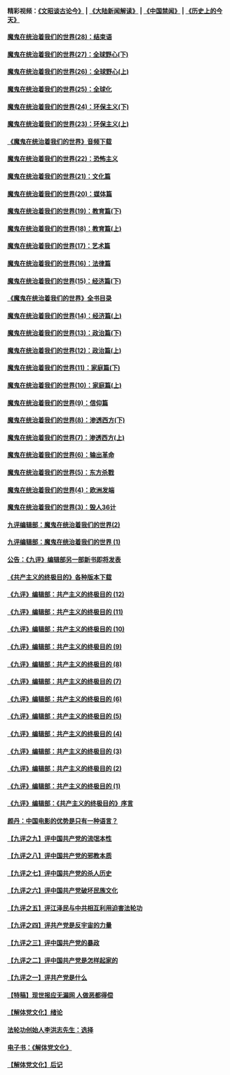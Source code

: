 #### 精彩视频：[《文昭谈古论今》](https://github.com/gfw-breaker/wenzhao/blob/master/README.md?t=01082131) | [《大陆新闻解读》](https://github.com/gfw-breaker/ntdtv-comedy/blob/master/README.md?t=01082131) | [《中国禁闻》](https://github.com/gfw-breaker/ntdtv-news/blob/master/README.md?t=01082131) | [《历史上的今天》](https://github.com/gfw-breaker/today-in-history/blob/master/README.md?t=01082131) 

#### [魔鬼在统治着我们的世界(28)：结束语](../pages/nsc422/n10936246.md?t=01082131) 

#### [魔鬼在统治着我们的世界(27)：全球野心(下)](../pages/nsc422/n10928319.md?t=01082131) 

#### [魔鬼在统治着我们的世界(26)：全球野心(上)](../pages/nsc422/n10900318.md?t=01082131) 

#### [魔鬼在统治着我们的世界(25)：全球化](../pages/nsc422/n10788205.md?t=01082131) 

#### [魔鬼在统治着我们的世界(24)：环保主义(下)](../pages/nsc422/n10695307.md?t=01082131) 

#### [魔鬼在统治着我们的世界(23)：环保主义(上)](../pages/nsc422/n10688613.md?t=01082131) 

#### [《魔鬼在统治着我们的世界》音频下载](../pages/nsc422/n10635553.md?t=01082131) 

#### [魔鬼在统治着我们的世界(22)：恐怖主义](../pages/nsc422/n10614727.md?t=01082131) 

#### [魔鬼在统治着我们的世界(21)：文化篇](../pages/nsc422/n10597706.md?t=01082131) 

#### [魔鬼在统治着我们的世界(20)：媒体篇](../pages/nsc422/n10586579.md?t=01082131) 

#### [魔鬼在统治着我们的世界(19)：教育篇(下)](../pages/nsc422/n10564808.md?t=01082131) 

#### [魔鬼在统治着我们的世界(18)：教育篇(上)](../pages/nsc422/n10526970.md?t=01082131) 

#### [魔鬼在统治着我们的世界(17)：艺术篇](../pages/nsc422/n10499093.md?t=01082131) 

#### [魔鬼在统治着我们的世界(16)：法律篇](../pages/nsc422/n10485969.md?t=01082131) 

#### [魔鬼在统治着我们的世界(15)：经济篇(下)](../pages/nsc422/n10469975.md?t=01082131) 

#### [《魔鬼在统治着我们的世界》全书目录](../pages/nsc422/n10464261.md?t=01082131) 

#### [魔鬼在统治着我们的世界(14)：经济篇(上)](../pages/nsc422/n10457370.md?t=01082131) 

#### [魔鬼在统治着我们的世界(13)：政治篇(下)](../pages/nsc422/n10448270.md?t=01082131) 

#### [魔鬼在统治着我们的世界(12)：政治篇(上)](../pages/nsc422/n10444576.md?t=01082131) 

#### [魔鬼在统治着我们的世界(11)：家庭篇(下)](../pages/nsc422/n10440961.md?t=01082131) 

#### [魔鬼在统治着我们的世界(10)：家庭篇(上)](../pages/nsc422/n10435448.md?t=01082131) 

#### [魔鬼在统治着我们的世界(9)：信仰篇](../pages/nsc422/n10432159.md?t=01082131) 

#### [魔鬼在统治着我们的世界(8)：渗透西方(下)](../pages/nsc422/n10429603.md?t=01082131) 

#### [魔鬼在统治着我们的世界(7)：渗透西方(上)](../pages/nsc422/n10426013.md?t=01082131) 

#### [魔鬼在统治着我们的世界(6)：输出革命](../pages/nsc422/n10421536.md?t=01082131) 

#### [魔鬼在统治着我们的世界(5)：东方杀戮](../pages/nsc422/n10417707.md?t=01082131) 

#### [魔鬼在统治着我们的世界(4)：欧洲发端](../pages/nsc422/n10414890.md?t=01082131) 

#### [魔鬼在统治着我们的世界(3)：毁人36计](../pages/nsc422/n10411583.md?t=01082131) 

#### [九评编辑部：魔鬼在统治着我们的世界(2)](../pages/nsc422/n10410036.md?t=01082131) 

#### [九评编辑部：魔鬼在统治着我们的世界 (1)](../pages/nsc422/n10406825.md?t=01082131) 

#### [公告：《九评》编辑部另一部新书即将发表](../pages/nsc422/n10405104.md?t=01082131) 

#### [《共产主义的终极目的》各种版本下载](../pages/nsc422/n10022138.md?t=01082131) 

#### [《九评》编辑部：共产主义的终极目的 (12)](../pages/nsc422/n9933272.md?t=01082131) 

#### [《九评》编辑部：共产主义的终极目的 (11)](../pages/nsc422/n9924973.md?t=01082131) 

#### [《九评》编辑部：共产主义的终极目的 (10)](../pages/nsc422/n9920883.md?t=01082131) 

#### [《九评》编辑部：共产主义的终极目的 (9)](../pages/nsc422/n9916363.md?t=01082131) 

#### [《九评》编辑部：共产主义的终极目的 (8)](../pages/nsc422/n9912488.md?t=01082131) 

#### [《九评》编辑部：共产主义的终极目的 (7)](../pages/nsc422/n9901176.md?t=01082131) 

#### [《九评》编辑部：共产主义的终极目的 (6)](../pages/nsc422/n9899359.md?t=01082131) 

#### [《九评》编辑部：共产主义的终极目的 (5)](../pages/nsc422/n9893174.md?t=01082131) 

#### [《九评》编辑部：共产主义的终极目的 (4)](../pages/nsc422/n9891246.md?t=01082131) 

#### [《九评》编辑部：共产主义的终极目的 (3)](../pages/nsc422/n9879879.md?t=01082131) 

#### [《九评》编辑部：共产主义的终极目的 (2)](../pages/nsc422/n9876205.md?t=01082131) 

#### [《九评》编辑部：共产主义的终极目的 (1)](../pages/nsc422/n9865857.md?t=01082131) 

#### [《九评》编辑部：《共产主义的终极目的》序言](../pages/nsc422/n9862666.md?t=01082131) 

#### [颜丹：中国电影的优势是只有一种语言？](../pages/nsc422/n9583062.md?t=01082131) 

#### [【九评之九】评中国共产党的流氓本性](../pages/nsc422/n737542.md?t=01082131) 

#### [【九评之八】评中国共产党的邪教本质](../pages/nsc422/n735942.md?t=01082131) 

#### [【九评之七】评中国共产党的杀人历史](../pages/nsc422/n733806.md?t=01082131) 

#### [【九评之六】评中国共产党破坏民族文化](../pages/nsc422/n731667.md?t=01082131) 

#### [【九评之五】评江泽民与中共相互利用迫害法轮功](../pages/nsc422/n730058.md?t=01082131) 

#### [【九评之四】评共产党是反宇宙的力量](../pages/nsc422/n727814.md?t=01082131) 

#### [【九评之三】评中国共产党的暴政](../pages/nsc422/n725597.md?t=01082131) 

#### [【九评之二】评中国共产党是怎样起家的](../pages/nsc422/n723946.md?t=01082131) 

#### [【九评之一】评共产党是什么](../pages/nsc422/n722529.md?t=01082131) 

#### [【特稿】现世报应无漏网 人做恶都得偿](../pages/nsc422/n4215167.md?t=01082131) 

#### [【解体党文化】绪论](../pages/nsc422/n1449356.md?t=01082131) 

#### [法轮功创始人李洪志先生：选择](../pages/nsc422/n3580738.md?t=01082131) 

#### [电子书：《解体党文化》](../pages/nsc422/n1573484.md?t=01082131) 

#### [【解体党文化】后记](../pages/nsc422/n1531999.md?t=01082131) 

